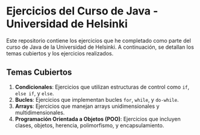 # Ejercicios del Curso de Java - Universidad de Helsinki

Este repositorio contiene los ejercicios que he completado como parte del curso de Java de la Universidad de Helsinki. A continuación, se detallan los temas cubiertos y los ejercicios realizados.
## Temas Cubiertos

1. **Condicionales**: Ejercicios que utilizan estructuras de control como `if`, `else if`, y `else`.
2. **Bucles**: Ejercicios que implementan bucles `for`, `while`, y `do-while`.
3. **Arrays**: Ejercicios que manejan arrays unidimensionales y multidimensionales.
4. **Programación Orientada a Objetos (POO)**: Ejercicios que incluyen clases, objetos, herencia, polimorfismo, y encapsulamiento.